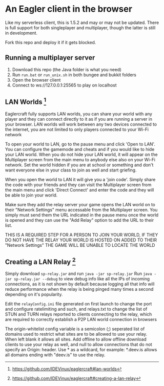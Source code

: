# An Eagler client in the browser
Like my serverless client, this is 1.5.2 and may or may not be updated.
There is full support for both singleplayer and multiplayer, though the latter is still in development.

Fork this repo and deploy it if it gets blocked.

## Running a multiplayer server
1) Download this repo (the Java folder is what you need)
2) Run `run.bat` or `run_unix.sh` in both bungee and bukkit folders
3) Open the browser client
4) Connect to ws://127.0.0.1:25565 to play on localhost

## LAN Worlds [^1]
Eaglercraft fully supports LAN worlds, you can share your world with any player and they can connect directly to it as if you are running a server in your browser.
LAN worlds will work between any two devices connected to the internet, you are not limited to only players connected to your Wi-Fi network

To open your world to LAN, go to the pause menu and click 'Open to LAN'. You can configure the gamemode and cheats and if you would like to hide your LAN world. When you do not hide your LAN world, it will appear on the Multiplayer screen from the main menu to anybody else also on your Wi-Fi network. Set the world hidden if you are at school or something and don't want everyone else in your class to join as well and start griefing.

When you open the world to LAN it will give you a 'join code'. Simply share the code with your friends and they can visit the Multiplayer screen from the main menu and click 'Direct Connect' and enter the code and they will be able to join your world.

Make sure they add the relay server your game opens the LAN world on to their "Network Settings" menu accessable from the Multiplayer screen. You simply must send them the URL indicated in the pause menu once the world is opened and they can use the "Add Relay" option to add the URL to their list.

THIS IS A REQUIRED STEP FOR A PERSON TO JOIN YOUR WORLD, IF THEY DO NOT HAVE THE RELAY YOUR WORLD IS HOSTED ON ADDED TO THEIR "Network Settings" THE GAME WILL BE UNABLE TO LOCATE THE WORLD

## Creating a LAN Relay [^2]
Simply download `sp-relay.jar` and run `java -jar sp-relay.jar`
Run `java -jar sp-relay.jar --debug` to view debug info like all the IPs of incoming connections, as it is not shown by default because logging all that info will reduce performance when the relay is being pinged many times a second depending on it's popularity.

Edit the `relayConfig.ini` file generated on first launch to change the port and configure ratelimiting and such, and relays.txt to change the list of STUN and TURN relays reported to clients connecting to the relay, which are required to correctly establish a P2P LAN world connection in browsers

The origin-whitelist config variable is a semicolon (;) seperated list of domains used to restrict what sites are to be allowed to use your relay. When left blank it allows all sites. Add offline to allow offline download clients to use your relay as well, and null to allow connections that do not specify an Origin: header. Use * as a wildcard, for example: *.deev.is allows all domains ending with "deev.is" to use the relay.

[^1]: https://github.com/lDEVinux/eaglercraft#lan-worlds
[^2]: https://github.com/lDEVinux/eaglercraft#creating-a-lan-relay
